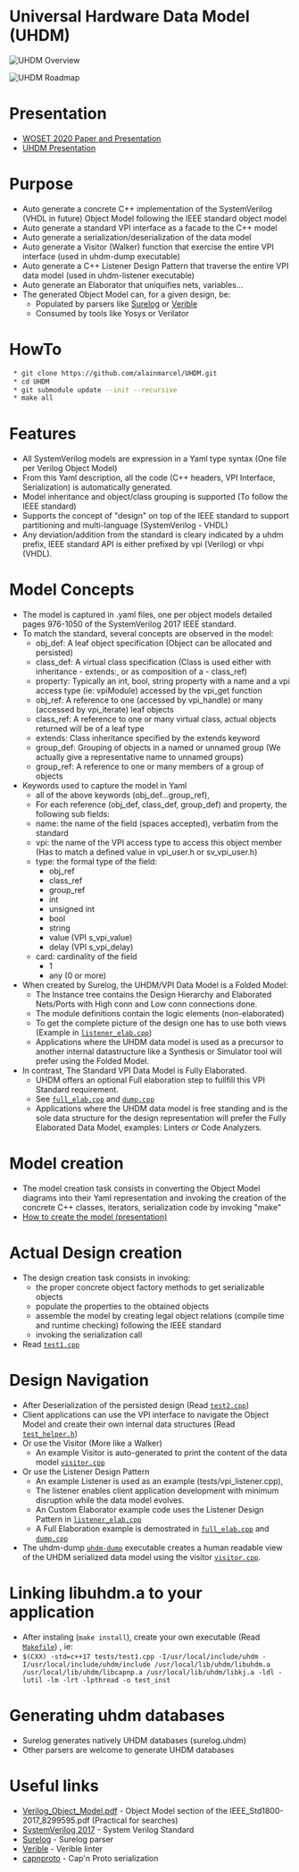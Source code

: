 # Universal Hardware Data Model (UHDM)


![UHDM Overview](/images/UHDM.png)

![UHDM Roadmap](/images/UHDM_future.png)

# Presentation
* [WOSET 2020 Paper and Presentation](https://woset-workshop.github.io/WOSET2020.html#article-10)
* [UHDM Presentation](https://docs.google.com/presentation/d/1evu8aBWMFwi_UrK-DfWXowfsXM4Bp9knQuHV24lwkPc/edit#slide=id.p)

# Purpose

 * Auto generate a concrete C++ implementation of the SystemVerilog (VHDL in future) Object Model following the IEEE standard object model
 * Auto generate a standard VPI interface as a facade to the C++ model
 * Auto generate a serialization/deserialization of the data model
 * Auto generate a Visitor (Walker) function that exercise the entire VPI interface (used in uhdm-dump executable)
 * Auto generate a C++ Listener Design Pattern that traverse the entire VPI data model (used in uhdm-listener executable)
 * Auto generate an Elaborator that uniquifies nets, variables...
 * The generated Object Model can, for a given design, be:
    * Populated by parsers like [Surelog](https://github.com/alainmarcel/Surelog/) or [Verible](https://github.com/google/verible)
    * Consumed by tools like Yosys or Verilator

# HowTo

```bash
 * git clone https://github.com/alainmarcel/UHDM.git
 * cd UHDM
 * git submodule update --init --recursive
 * make all
```

# Features
 * All SystemVerilog models are expression in a Yaml type syntax (One file per Verilog Object Model)
 * From this Yaml description, all the code (C++ headers, VPI Interface, Serialization) is automatically generated.
 * Model inheritance and object/class grouping is supported (To follow the IEEE standard)
 * Supports the concept of "design" on top of the IEEE standard to support partitioning and multi-language (SystemVerilog - VHDL)
 * Any deviation/addition from the standard is cleary indicated by a uhdm prefix, IEEE standard API is either prefixed by vpi (Verilog) or vhpi (VHDL).


# Model Concepts
 * The model is captured in .yaml files, one per object models detailed pages 976-1050 of the SystemVerilog 2017 IEEE standard.
 * To match the standard, several concepts are observed in the model:
    * obj_def: A leaf object specification (Object can be allocated and persisted)
    * class_def: A virtual class specification (Class is used either with inheritance - extends:, or as composition of a - class_ref)
    * property: Typically an int, bool, string property with a name and a vpi access type (ie: vpiModule) accessed by the vpi_get function
    * obj_ref: A reference to one (accessed by vpi_handle) or many (accessed by vpi_iterate) leaf objects
    * class_ref: A reference to one or many virtual class, actual objects returned will be of a leaf type
    * extends: Class inheritance specified by the extends keyword
    * group_def: Grouping of objects in a named or unnamed group (We actually give a representative name to unnamed groups)
    * group_ref: A reference to one or many members of a group of objects
 * Keywords used to capture the model in Yaml
    * all of the above keywords (obj_def...group_ref),
    * For each reference (obj_def, class_def, group_def) and property, the following sub fields:
    * name: the name of the field (spaces accepted), verbatim from the standard
    * vpi: the name of the VPI access type to access this object member (Has to match a defined value in vpi_user.h or sv_vpi_user.h)
    * type: the formal type of the field:
      * obj_ref
      * class_ref
      * group_ref
      * int
      * unsigned int
      * bool
      * string
      * value (VPI s_vpi_value)
      * delay (VPI s_vpi_delay)
    * card: cardinality of the field
      * 1
      * any (0 or more)
 * When created by Surelog, the UHDM/VPI Data Model is a Folded Model:
    * The Instance tree contains the Design Hierarchy and Elaborated Nets/Ports with High conn and Low conn connections done.
    * The module definitions contain the logic elements (non-elaborated)
    * To get the complete picture of the design one has to use both views (Example in [`listener_elab.cpp`](tests/listener_elab.cpp))
    * Applications where the UHDM data model is used as a precursor to another internal datastructure like a Synthesis or Simulator tool will prefer using the Folded Model.
 * In contrast, The Standard VPI Data Model is Fully Elaborated.
    * UHDM offers an optional Full elaboration step to fullfill this VPI Standard requirement.
    * See [`full_elab.cpp`](tests/full_elab.cpp) and [`dump.cpp`](tests/dump.cpp)
    * Applications where the UHDM data model is free standing and is the sole data structure for the design representation will prefer the Fully Elaborated Data Model, examples: Linters or Code Analyzers.


# Model creation
 * The model creation task consists in converting the Object Model diagrams into their Yaml representation and invoking the creation of the concrete
 C++ classes, iterators, serialization code by invoking "make"
 * [How to create the model (presentation)](https://docs.google.com/presentation/d/1SGpgeeWmxJ-1AU8EKABrTyKwcfHOe-pfK8yXArTKIz8/edit?usp=sharing)


# Actual Design creation
 * The design creation task consists in invoking:
   * the proper concrete object factory methods to get serializable objects
   * populate the properties to the obtained objects
   * assemble the model by creating legal object relations (compile time and runtime checking) following the IEEE standard
   * invoking the serialization call
 * Read [`test1.cpp`](tests/test1.cpp)


# Design Navigation
 * After Deserialization of the persisted design (Read [`test2.cpp`](tests/test2.cpp))
 * Client applications can use the VPI interface to navigate the Object Model and create their own internal data structures (Read [`test_helper.h`](tests/test_helper.h))
 * Or use the Visitor (More like a Walker)
   * An example Visitor is auto-generated to print the content of the data model [`visitor.cpp`](templates/vpi_visitor.cpp)
 * Or use the Listener Design Pattern
   * An example Listener is used as an example (tests/vpi_listener.cpp),
   * The listener enables client application development with minimum disruption while the data model evolves.
   * An Custom Elaborator example code uses the Listener Design Pattern in [`listener_elab.cpp`](tests/listener_elab.cpp)
   * A Full Elaboration example is demostrated in [`full_elab.cpp`](tests/full_elab.cpp) and [`dump.cpp`](tests/dump.cpp)
 * The uhdm-dump [`uhdm-dump`](util/uhdm-dump.cpp) executable creates a human readable view of the UHDM serialized data model using the visitor [`visitor.cpp`](templates/vpi_visitor.cpp).


# Linking libuhdm.a to your application
 * After instaling (`make install`), create your own executable (Read [`Makefile`](Makefile)) , ie:
 * `$(CXX) -std=c++17 tests/test1.cpp -I/usr/local/include/uhdm -I/usr/local/include/uhdm/include /usr/local/lib/uhdm/libuhdm.a /usr/local/lib/uhdm/libcapnp.a /usr/local/lib/uhdm/libkj.a -ldl -lutil -lm -lrt -lpthread -o test_inst`


# Generating uhdm databases
 * Surelog generates natively UHDM databases (surelog.uhdm)
 * Other parsers are welcome to generate UHDM databases


# Useful links
* [Verilog_Object_Model.pdf](third_party/Verilog_Object_Model.pdf) - Object Model section of the IEEE_Std1800-2017_8299595.pdf (Practical for searches)
* [SystemVerilog 2017](http://ecee.colorado.edu/~mathys/ecen2350/IntelSoftware/pdf/IEEE_Std1800-2017_8299595.pdf) - System Verilog Standard
* [Surelog](https://github.com/alainmarcel/Surelog/) - Surelog parser
* [Verible](https://github.com/google/verible) - Verible linter
* [capnproto](https://capnproto.org/) - Cap'n Proto serialization
